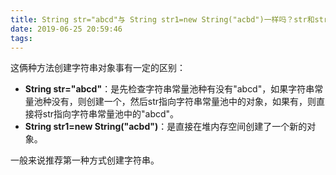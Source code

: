 ```yaml
---
title: String str="abcd"与 String str1=new String("acbd")一样吗？str和str1相等吗?
date: 2019-06-25 20:59:46
tags:
---
```


这俩种方法创建字符串对象事有一定的区别：

<!--more-->



+ **String str="abcd"**：是先检查字符串常量池种有没有"abcd"，如果字符串常量池种没有，则创建一个，然后str指向字符串常量池中的对象，如果有，则直接将str指向字符串常量池中的"abcd"。
+ **String str1=new String("acbd")**：是直接在堆内存空间创建了一个新的对象。  

一般来说推荐第一种方式创建字符串。

